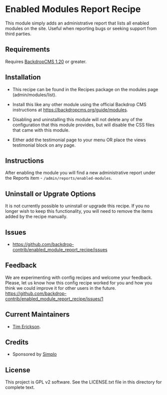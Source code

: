 Enabled Modules Report Recipe
=============================

This module simply adds an administrative report that lists all enabled
modules on the site. Useful when reporting bugs or seeking support
from third parties. 


Requirements
------------

Requires [BackdropCMS 1.20](https://github.com/backdrop/backdrop/releases/tag/1.20.0) or greater.

Installation
------------

- This recipe can be found in the Recipes package on the modules 
  page (admin/modules/list).

- Install this like any other module using the official Backdrop CMS 
  instructions at https://backdropcms.org/guide/modules.

- Disabling and uninstalling this module will not delete any of the 
  configuration that this module provides, but will disable the CSS
  files that came with this module. 

- Either add the testimonial page to your menu OR place the views 
  testimonial block on any page. 

Instructions
------------

After enabling the module you will find a new administrative report under
the Reports  item - `/admin/reports/enabled-modules`.

Uninstall or Upgrate Options
----------------------------

It is not currently possible to uninstall or upgrade this recipe.
If you no longer wish to keep this functionality, you will need 
to remove the items added by the recipe manually.

Issues
------

- https://github.com/backdrop-contrib/enabled_module_report_recipe/issues

Feedback
--------

We are experimenting with config recipes and welcome your feedback. Please, let us know how this config recipe worked for you and how you think we could improve it for other users in the future. https://github.com/backdrop-contrib/enabled_module_report_recipe/issues/1


Current Maintainers
-------------------

- [Tim Erickson](https://github.com/stpaultim).

Credits
-------

- Sponsored by [Simplo](https://www.simplo.site)

License
-------

This project is GPL v2 software. 
See the LICENSE.txt file in this directory for complete text.
